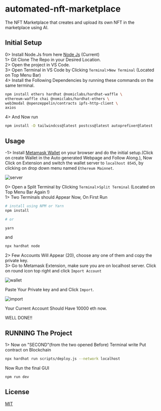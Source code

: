 # automated-nft-marketplace

The NFT Marketplace that creates and upload its own NFT in the marketplace using AI.

## Initial Setup
0> Install Node.Js from here [Node Js](https://nodejs.org/en/download/current/) (Current)  
1> Git Clone The Repo in your Desired Location.  
2> Open the project in VS Code.  
3> Open Terminal in VS Code by Clicking `Terminal`>`New Terminal`
(Located on Top Menu Bar)  
4> Install the Following Dependencies by running these commands on the same terminal.
```bash
npm install ethers hardhat @nomiclabs/hardhat-waffle \
ethereum-waffle chai @nomiclabs/hardhat-ethers \
web3modal @openzeppelin/contracts ipfs-http-client \
axios
```
4> And Now run
```bash
npm install -D tailwindcss@latest postcss@latest autoprefixer@latest
```

## Usage
-1> Install [Metamask Wallet](https://chrome.google.com/webstore/detail/metamask/nkbihfbeogaeaoehlefnkodbefgpgknn?hl=en) on your browser and do the initial setup.(Click on create Wallet in the Auto generated Webpage and Follow Along.), Now Click on Extension and switch the wallet server to `localhost 8545`, by clicking on drop down menu named `Ethereum Mainnet`.

![server](https://i.stack.imgur.com/PKoHe.png)
    
0> Open a Split Terminal by Clicking `Terminal`>`Split Terminal`
(Located on Top Menu Bar Again !)   
1> Two Terminals should Appear Now,
On First Run
```bash
# install using NPM or Yarn
npm install

# or

yarn
```
and
```bash
npx hardhat node
```
2> Few Accounts Will Appear (20), choose any one of them and copy the private key.  
3> Go to Metamask Extension, make sure you are on localhost server. Click on round icon top right and click `Import Account`

![wallet](https://metamask.zendesk.com/hc/article_attachments/360079624651/Screen_Shot_2020-12-14_at_9.09.54_AM.png)

Paste Your Private key and and Click `Import`.

![import](https://metamask.zendesk.com/hc/article_attachments/360079624631/Screen_Shot_2020-12-14_at_9.10.07_AM.png)

Your Current Account Should Have 10000 eth now.

WELL DONE!!  

## RUNNING The Project

1> Now on "SECOND"(from the two opened Before) Terminal write Put contract on Blockchain
```bash
npx hardhat run scripts/deploy.js --network localhost
```
Now Run the final GUI
```bash
npm run dev
```

## License
[MIT](https://choosealicense.com/licenses/mit/)
